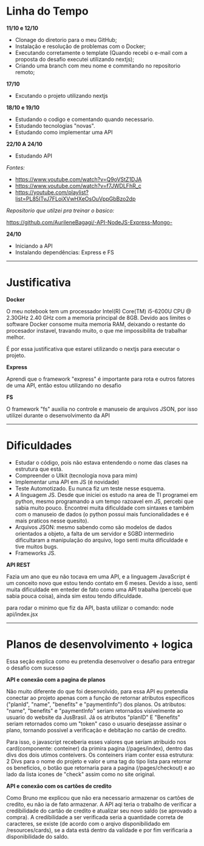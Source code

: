 # Linha do Tempo

 **11/10 e 12/10**
 - Clonage do diretorio para o meu GitHub;
 - Instalação e resolução de problemas com o Docker;
 - Executando corretamente o template (Quando recebi o e-mail com a proposta do desafio executei utilizando nextjs);
 - Criando uma branch com meu nome e commitando no repositorio remoto;

**17/10**
- Excutando o projeto utilizando nextjs

**18/10 e 19/10**
- Estudando o codigo e comentando quando necessario.
- Estudando tecnologias "novas".
- Estudando como implementar uma API 

**22/10 A 24/10**
- Estudando API

*Fontes:*

* https://www.youtube.com/watch?v=Q9oVStZ1DJA
* https://www.youtube.com/watch?v=f7JWDLFhR_c
* https://youtube.com/playlist?list=PL85ITvJ7FLoiXVwHXeOsOuVppGbBzo2dp

*Repositorio que utilzei pra treinar o basico:*

https://github.com/AurileneBagagi/-API-NodeJS-Express-Mongo-

**24/10**
- Iniciando a API
- Instalando dependências: Express e FS

---
# Justificativa
 **Docker**
 
O meu notebook tem um processador Intel(R) Core(TM) i5-6200U CPU @ 2.30GHz 2.40 GHz com a memoria principal de 8GB. Devido aos limites o software Docker consome muita memoria RAM, deixando o restante do procesador instavel, travando muito, o que me impossibilita de trabalhar melhor.

É por essa justificativa que estarei utilizando o nextjs para executar o projeto.

**Express**

Aprendi que o framework "express" é importante para rota e outros fatores de uma API, então estou utilizando no desafio 

**FS**

O framework "fs" auxilia no controle e manuseio de arquivos JSON, por isso utilizei durante o desenvolvimento da API

---

# Dificuldades

- Estudar o código, pois não estava entendendo o nome das clases na estrutura que está.
- Compreender o UIkit (tecnologia nova para mim)
- Implementar uma API em JS (é novidade)
- Teste Automotizado. Eu nunca fiz um teste nesse esquema.
- A linguagem JS. Desde que iniciei os estudo na area de TI programei em python, mesmo programando a um tempo razoavel em JS, percebi que sabia muito pouco. Encontrei muita dificuldade com sintaxes e também com o manuseio de dados (o python possui mais funcionalidades e é mais praticos nesse quesito).
- Arquivos JSON: mesmo sabendo como são modelos de dados orientados a objeto, a falta de um servidor e SGBD intermedirio dificultaram a manipulação do arquivo, logo senti muita dificuldade e tive muitos bugs.
- Frameworks JS.

**API REST**

Fazia um ano que eu não tocava em uma API, e a linguagem JavaScript é um conceito novo que estou tendo contato em 6 meses. Devido a isso, senti muita dificuldade em enteder de fato como uma API trabalha (percebi que sabia pouca coisa), ainda sim estou tendo dificuldade. 

para rodar o minimo que fiz da API, basta utilizar o comando: node api/index.jsx

---

# Planos de desenvolvimento + logica

Essa seção explica como eu pretendia desenvolver o desafio para entregar o desafio com sucesso

**API e conexão com a pagina de planos**

Não muito diferente do que foi desenvolvido, para essa API eu pretendia conectar ao projeto apenas com a função de retornar atributos especificos ("planId", "name", "benefits" e  "paymentInfo") dos planos. Os atributos: "name", "benefits" e  "paymentInfo" seriam retornados visivelmente ao usuario do website da JusBrasil. Já os atributos "planID" E "Benefits" seriam retornados como um "token" caso o usuario desejasse assinar o plano, tornando possivel a verificação e debitação no cartão de credito.

Para isso, o javascript receberia esses valores que seriam atribuido nos card(componente: conteiner) da primira pagina (/pages/index), dentro das divs dos dois utimos conteivers. Os conteiners iriam conter essa estrutura: 2 Divs para o nome do projeto e valor e uma tag do tipo lista para retornar os beneficios,  o botão que retornaria para a pagina (/pages/checkout) e ao lado da lista icones de "check" assim como no site original.

**API e conexão com os cartões de credito**

Como Bruno me explicou que não era necessario armazenar os cartões de credito, eu não ia de fato armazenar. A API aqi teria o trabalho de verificar a credibilidade do cartão de credito e atualizar seu novo saldo (se aprovado a compra). A credibilidade a ser verificada seria a quantidade correta de caracteres, se existe (de acordo com o arqivo disponibilidado em /resources/cards), se a data está dentro da validade e por fim verificaria a disponibilidade do saldo.
